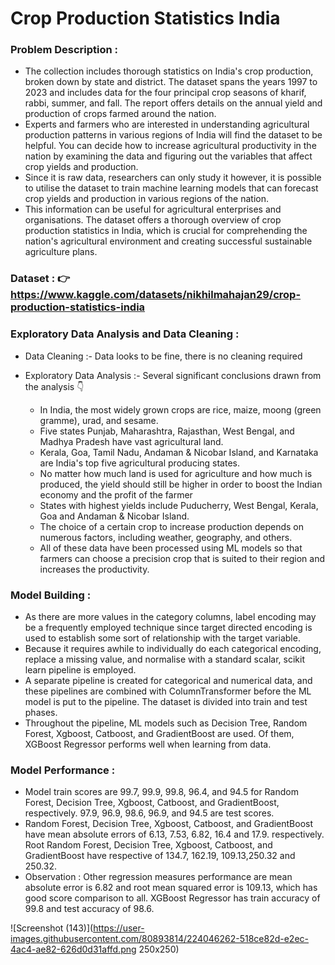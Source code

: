 # Crop Production Statistics India

### Problem Description :
- The collection includes thorough statistics on India's crop production, broken down by state and district. The dataset spans the years 1997 to 2023 and includes data for the four principal crop seasons of kharif, rabbi, summer, and fall. The report offers details on the annual yield and production of crops farmed around the nation.
- Experts and farmers who are interested in understanding agricultural production patterns in various regions of India will find the dataset to be helpful. You can decide how to increase agricultural productivity in the nation by examining the data and figuring out the variables that affect crop yields and production.
- Since it is raw data, researchers can only study it however, it is possible to utilise the dataset to train machine learning models that can forecast crop yields and production in various regions of the nation.
- This information can be useful for agricultural enterprises and organisations. The dataset offers a thorough overview of crop production statistics in India, which is crucial for comprehending the nation's agricultural environment and creating successful sustainable agriculture plans.

### Dataset : 👉 https://www.kaggle.com/datasets/nikhilmahajan29/crop-production-statistics-india

### Exploratory Data Analysis and Data Cleaning : 
- Data Cleaning :- Data looks to be fine, there is no cleaning required

- Exploratory Data Analysis :- Several significant conclusions drawn from the analysis 👇
  - In India, the most widely grown crops are rice, maize, moong (green gramme), urad, and sesame.
  - Five states Punjab, Maharashtra, Rajasthan, West Bengal, and Madhya Pradesh have vast agricultural land.
  - Kerala, Goa, Tamil Nadu, Andaman & Nicobar Island, and Karnataka are India's top five agricultural producing states.
  - No matter how much land is used for agriculture and how much is produced, the yield should still be higher in order to boost the Indian economy and the profit of the farmer
  - States with highest yields include Puducherry, West Bengal, Kerala, Goa and Andaman & Nicobar Island.
  - The choice of a certain crop to increase production depends on numerous factors, including weather, geography, and others.
  - All of these data have been processed using ML models so that farmers can choose a precision crop that is suited to their region and increases the productivity.

### Model Building :
- As there are more values in the category columns, label encoding may be a frequently employed technique since target directed encoding is used to establish some sort of relationship with the target variable.
- Because it requires awhile to individually do each categorical encoding, replace a missing value, and normalise with a standard scalar, scikit learn pipeline is employed.
- A separate pipeline is created for categorical and numerical data, and these pipelines are combined with ColumnTransformer before the ML model is put to the pipeline. The dataset is divided into train and test phases.
- Throughout the pipeline, ML models such as Decision Tree, Random Forest, Xgboost, Catboost, and GradientBoost are used. Of them, XGBoost Regressor performs well when learning from data.

### Model Performance : 
- Model train scores are 99.7, 99.9, 99.8, 96.4, and 94.5 for Random Forest, Decision Tree, Xgboost, Catboost, and GradientBoost, respectively. 97.9, 96.9, 98.6, 96.9, and 94.5 are test scores.
- Random Forest, Decision Tree, Xgboost, Catboost, and GradientBoost have mean absolute errors of 6.13, 7.53, 6.82, 16.4 and 17.9. respectively. Root Random Forest, Decision Tree, Xgboost, Catboost, and GradientBoost have respective of 134.7, 162.19, 109.13,250.32 and 250.32.
- Observation : Other regression measures performance are mean absolute error is 6.82 and root mean squared error is 109.13, which has good score comparison to all. XGBoost Regressor has train accuracy of 99.8 and test accuracy of 98.6.


![Screenshot (143)](https://user-images.githubusercontent.com/80893814/224046262-518ce82d-e2ec-4ac4-ae82-626d0d31affd.png 250x250)









